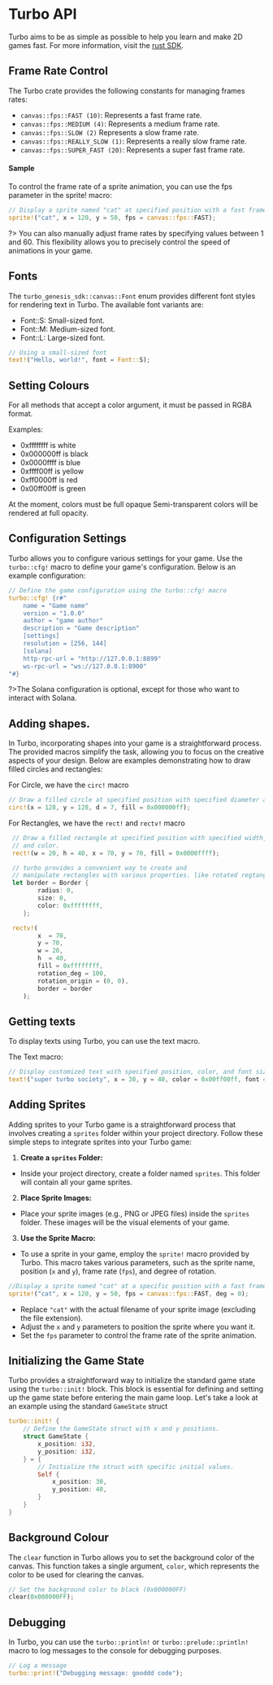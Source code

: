 # Turbo API

Turbo aims to be as simple as possible to help you learn and make 2D games fast.
For more information, visit the [rust SDK](https://docs.rs/turbo-genesis-sdk/).

## Frame Rate Control

The Turbo crate provides the following constants for managing frames rates:

- `canvas::fps::FAST (10)`: Represents a fast frame rate.
- `canvas::fps::MEDIUM (4)`: Represents a medium frame rate.
- `canvas::fps::SLOW (2)` Represents a slow frame rate.
-  `canvas::fps::REALLY_SLOW (1)`: Represents a really slow frame rate.
-  `canvas::fps::SUPER_FAST (20)`: Represents a super fast frame rate.

#### Sample

To control the frame rate of a sprite animation, you can use the fps parameter in the sprite! macro:

```rust
// Display a sprite named "cat" at specified position with a fast frame rate.
sprite!("cat", x = 120, y = 50, fps = canvas::fps::FAST);
```
?> You can also manually adjust frame rates by specifying values between 1 and 60. This flexibility allows you to precisely control the speed of animations in your game.

 ## Fonts


The `turbo_genesis_sdk::canvas::Font`
 enum provides different font styles for rendering text in Turbo. The available font variants are:

- Font::S: Small-sized font.
- Font::M: Medium-sized font.
- Font::L: Large-sized font.

```rust
// Using a small-sized font
text!("Hello, world!", font = Font::S);
```
## Setting Colours

For all methods that accept a color argument, it must be passed in RGBA format.

Examples:

- 0xffffffff is white
- 0x000000ff is black
- 0x0000ffff is blue
- 0xffff00ff is yellow
- 0xff0000ff is red
- 0x00ff00ff is green

At the moment, colors must be full opaque Semi-transparent colors will be rendered at full opacity.


## Configuration Settings

Turbo allows you to configure various settings for your game. Use the `turbo::cfg!` macro to define your game's configuration. Below is an example configuration:

```rust
// Define the game configuration using the turbo::cfg! macro
turbo::cfg! {r#"
    name = "Game name"
    version = "1.0.0"
    author = "game author"
    description = "Game description"
    [settings]
    resolution = [256, 144]
    [solana]
    http-rpc-url = "http://127.0.0.1:8899"
    ws-rpc-url = "ws://127.0.0.1:8900"
"#}
```
?>The Solana configuration is optional, except for those who want to interact with Solana.

## Adding shapes.

In Turbo, incorporating shapes into your game is a straightforward process. The provided macros simplify the task, allowing you to focus on the creative aspects of your design. Below are examples demonstrating how to draw filled circles and rectangles:


For Circle, we have the `circ!` macro
```rust 
// Draw a filled circle at specified position with specified diameter and color.
circ!(x = 128, y = 128, d = 7, fill = 0x000000ff);
```

For Rectangles, we have the `rect!` and `rectv!` macro
```rust
 // Draw a filled rectangle at specified position with specified width, height,
 // and color.
 rect!(w = 20, h = 40, x = 70, y = 70, fill = 0x0000ffff);

 // turbo provides a convenient way to create and 
 // manipulate rectangles with various properties. like rotated regtangles
 let border = Border {
        radius: 0,
        size: 0,
        color: 0xffffffff,
    };

 rectv!(
        x  = 70,
        y = 70,
        w = 20,
        h  = 40,
        fill = 0xffffffff,
        rotation_deg = 100,
        rotation_origin = (0, 0),
        border = border
    );
```

## Getting texts
 
 To display texts using Turbo, you can use the text macro.

The Text macro:
```rust
// Display customized text with specified position, color, and font size.
text!("super turbo society", x = 30, y = 40, color = 0x00ff00ff, font = Font::S);
```

## Adding Sprites
Adding sprites to your Turbo game is a straightforward process that involves creating a `sprites` folder within your project directory. Follow these simple steps to integrate sprites into your Turbo game:

1. **Create a `sprites` Folder:**
 - Inside your project directory, create a folder named `sprites`. This folder will contain all your game sprites.

2. **Place Sprite Images:**
- Place your sprite images (e.g., PNG or JPEG files) inside the `sprites` folder. These images will be the visual elements of your game.

3. **Use the Sprite Macro:**
- To use a sprite in your game, employ the `sprite!` macro provided by Turbo. This macro takes various parameters, such as the sprite name, position (`x` and `y`), frame rate (`fps`), and degree of rotation.

```rust
//Display a sprite named "cat" at a specific position with a fast frame rate.
sprite!("cat", x = 120, y = 50, fps = canvas::fps::FAST, deg = 0);
```

- Replace `"cat"` with the actual filename of your sprite image (excluding the file extension).
- Adjust the `x` and `y` parameters to position the sprite where you want it.
- Set the `fps` parameter to control the frame rate of the sprite animation.


## Initializing the Game State

Turbo provides a straightforward way to initialize the standard game state using the `turbo::init!` block. This block is essential for defining and setting up the game state before entering the main game loop. Let's take a look at an example using the standard `GameState` struct

```rust
turbo::init! {
    // Define the GameState struct with x and y positions.
    struct GameState {
        x_position: i32,
        y_position: i32,
    } = {
        // Initialize the struct with specific initial values.
        Self {
            x_position: 30,
            y_position: 40,
        }
    }
}
```

## Background Colour

The `clear` function in Turbo allows you to set the background color of the canvas. This function takes a single argument, `color`, which represents the color to be used for clearing the canvas.

```rust
// Set the background color to black (0x000000FF)
clear(0x000000FF);
```

## Debugging
In Turbo, you can use the `turbo::println!` or `turbo::prelude::println!`  macro to log messages to the console for debugging purposes.

```rust
// Log a message
turbo::print!("Debugging message: gooddd code");
```

